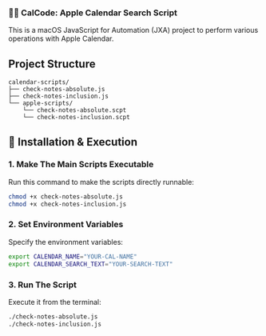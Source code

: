 ### 🕵️‍♂️ CalCode: Apple Calendar Search Script

This is a macOS JavaScript for Automation (JXA) project to perform various operations with Apple Calendar.

## Project Structure

```
calendar-scripts/
├── check-notes-absolute.js
├── check-notes-inclusion.js
└── apple-scripts/
    └── check-notes-absolute.scpt
    └── check-notes-inclusion.scpt
```

## 🚀 Installation & Execution

### 1. Make The Main Scripts Executable

Run this command to make the scripts directly runnable:

```bash
chmod +x check-notes-absolute.js
chmod +x check-notes-inclusion.js
```

### 2. Set Environment Variables

Specify the environment variables:

```bash
export CALENDAR_NAME="YOUR-CAL-NAME"
export CALENDAR_SEARCH_TEXT="YOUR-SEARCH-TEXT"
```

### 3. Run The Script

Execute it from the terminal:

```bash
./check-notes-absolute.js
./check-notes-inclusion.js
```
